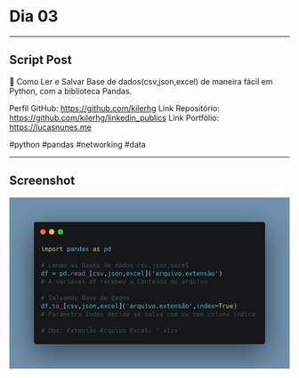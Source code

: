 # Dia 03

---
## Script Post

🐍 Como Ler e Salvar Base de dados(csv,json,excel) de maneira fácil em Python, com a biblioteca Pandas.

Perfil GitHub: https://github.com/kilerhg
Link Repositório: https://github.com/kilerhg/linkedin_publics
Link Portfólio: https://lucasnunes.me

#python #pandas #networking #data

---

## Screenshot

![foto](./datastorage.png)
